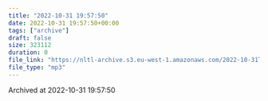 ```yaml
---
title: "2022-10-31 19:57:50"
date: 2022-10-31 19:57:50+00:00
tags: ["archive"]
draft: false
size: 323112
duration: 0
file_link: "https://nltl-archive.s3.eu-west-1.amazonaws.com/2022-10-31T195750.mp3"
file_type: "mp3"
---
```

Archived at 2022-10-31 19:57:50
            